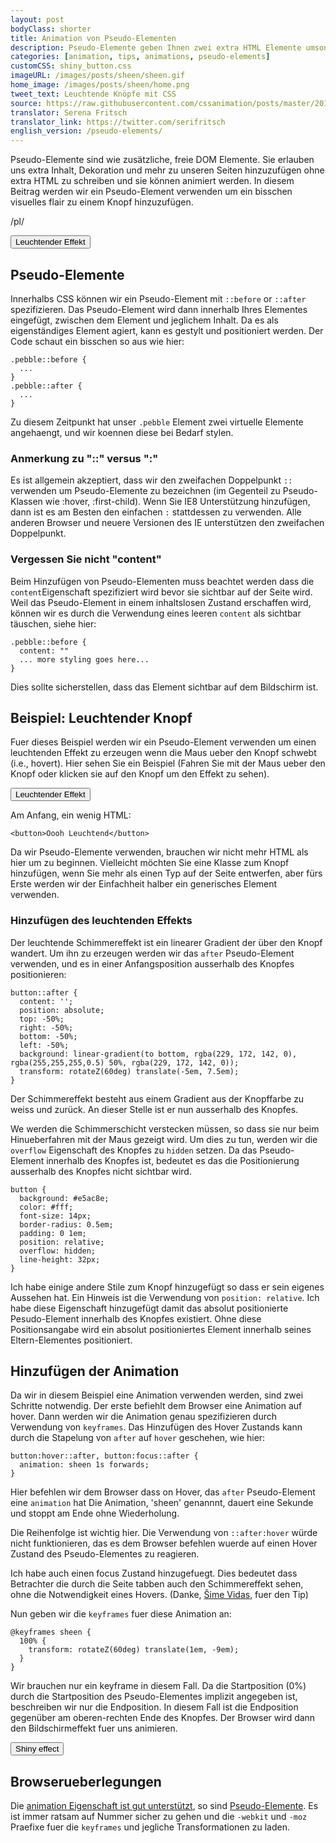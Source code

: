 ```yaml
---
layout: post
bodyClass: shorter
title: Animation von Pseudo-Elementen
description: Pseudo-Elemente geben Ihnen zwei extra HTML Elemente umsonst! Hier wird erklärt wie man sie animiert wenn die Maus über ihnen positioniert ist. Verwenden Sie sie weise.
categories: [animation, tips, animations, pseudo-elements]
customCSS: shiny_button.css
imageURL: /images/posts/sheen/sheen.gif
home_image: /images/posts/sheen/home.png
tweet_text: Leuchtende Knöpfe mit CSS
source: https://raw.githubusercontent.com/cssanimation/posts/master/2015-02-03-pseudo-elements.md
translator: Serena Fritsch
translator_link: https://twitter.com/serifritsch
english_version: /pseudo-elements/
---
```


Pseudo-Elemente sind wie zusätzliche, freie DOM Elemente. Sie erlauben uns extra Inhalt, Dekoration und mehr zu unseren Seiten hinzuzufügen ohne extra HTML zu schreiben und sie können animiert werden. In diesem Beitrag werden wir ein Pseudo-Element verwenden um ein bisschen visuelles flair zu einem Knopf hinzuzufügen.

/pl/

<section class="shiny demo-container tap-to-activate">
  <button>Leuchtender Effekt</button>
</section>

## Pseudo-Elemente

Innerhalbs CSS können wir ein Pseudo-Element mit `::before` or `::after` spezifizieren. Das Pseudo-Element wird dann innerhalb Ihres Elementes eingefügt, zwischen dem Element und jeglichem Inhalt. Da es als eigenständiges Element agiert, kann es gestylt und positioniert werden. Der Code schaut ein bisschen so aus wie hier:

```
.pebble::before {
  ...
}
.pebble::after {
  ...
}
```

Zu diesem Zeitpunkt hat unser `.pebble` Element zwei virtuelle Elemente angehaengt, und wir koennen diese bei Bedarf stylen.


### Anmerkung zu "::" versus ":"

Es ist allgemein akzeptiert, dass wir den zweifachen Doppelpunkt `::` verwenden um Pseudo-Elemente zu bezeichnen (im Gegenteil zu Pseudo-Klassen wie :hover, :first-child). Wenn Sie IE8 Unterstützung hinzufügen, dann ist es am Besten den einfachen  `:` stattdessen zu verwenden. Alle anderen Browser und neuere Versionen des IE unterstützen den zweifachen Doppelpunkt.

### Vergessen Sie nicht "content"
Beim Hinzufügen von Pseudo-Elementen muss beachtet werden dass die `content`Eigenschaft spezifiziert wird bevor sie sichtbar auf der Seite wird. Weil das Pseudo-Element in einem inhaltslosen Zustand erschaffen wird, können wir es durch die Verwendung eines leeren `content` als sichtbar täuschen, siehe hier:
```
.pebble::before {
  content: ""
  ... more styling goes here...
}
```

Dies sollte sicherstellen, dass das Element sichtbar auf dem Bildschirm ist.

## Beispiel: Leuchtender Knopf

Fuer dieses Beispiel werden wir ein Pseudo-Element verwenden um einen leuchtenden Effekt zu erzeugen wenn die Maus ueber den Knopf schwebt (i.e., hovert). Hier sehen Sie ein Beispiel (Fahren Sie mit der Maus ueber den Knopf oder klicken sie auf den Knopf um den Effekt zu sehen).

<section class="shiny demo-container tap-to-activate">
  <button>Leuchtender Effekt</button>
</section>

Am Anfang, ein wenig HTML:

    <button>Oooh Leuchtend</button>

Da wir Pseudo-Elemente verwenden, brauchen wir nicht mehr HTML als hier um zu beginnen. Vielleicht möchten Sie eine Klasse zum Knopf hinzufügen, wenn Sie mehr als einen Typ auf der Seite entwerfen, aber fürs Erste werden wir der Einfachheit halber ein generisches Element verwenden.

### Hinzufügen des leuchtenden Effekts

Der leuchtende Schimmereffekt ist ein linearer Gradient der über den Knopf wandert. Um ihn zu erzeugen werden wir das `after` Pseudo-Element verwenden, und es in einer Anfangsposition ausserhalb des Knopfes positionieren:
```
button::after {
  content: '';
  position: absolute;
  top: -50%;
  right: -50%;
  bottom: -50%;
  left: -50%;
  background: linear-gradient(to bottom, rgba(229, 172, 142, 0), rgba(255,255,255,0.5) 50%, rgba(229, 172, 142, 0));
  transform: rotateZ(60deg) translate(-5em, 7.5em);
}
```

Der Schimmereffekt besteht aus einem Gradient aus der Knopffarbe zu weiss und zurück.
An dieser Stelle ist er nun ausserhalb des Knopfes.

We werden die Schimmerschicht verstecken müssen, so dass sie nur beim Hinueberfahren mit der Maus gezeigt wird. Um dies zu tun, werden wir die `overflow` Eigenschaft des Knopfes zu `hidden` setzen. Da das Pseudo-Element innerhalb des Knopfes ist, bedeutet es das die Positionierung ausserhalb des Knopfes nicht sichtbar wird.

```
button {
  background: #e5ac8e;
  color: #fff;
  font-size: 14px;
  border-radius: 0.5em;
  padding: 0 1em;
  position: relative;
  overflow: hidden;
  line-height: 32px;
}
```

Ich habe einige andere Stile zum Knopf hinzugefügt so dass er sein eigenes Aussehen hat. Ein Hinweis ist die Verwendung von `position: relative`. Ich habe diese Eigenschaft hinzugefügt damit das absolut positionierte Pesudo-Element innerhalb des Knopfes existiert. Ohne diese Positionsangabe wird ein absolut positioniertes Element innerhalb seines Eltern-Elementes positioniert.

## Hinzufügen der Animation

Da wir in diesem Beispiel eine Animation verwenden werden, sind zwei Schritte notwendig. Der erste befiehlt dem Browser eine Animation auf hover. Dann werden wir die Animation genau spezifizieren durch Verwendung von `keyframes`.
Das Hinzufügen des Hover Zustands kann durch die Stapelung von `after` auf  `hover` geschehen, wie hier:

```
button:hover::after, button:focus::after {
  animation: sheen 1s forwards;
}
```

Hier befehlen wir dem Browser dass on Hover, das `after` Pseudo-Element eine `animation` hat Die Animation, 'sheen' genannnt, dauert eine Sekunde und stoppt am Ende ohne Wiederholung.

Die Reihenfolge ist wichtig hier. Die Verwendung von `::after:hover` würde nicht funktionieren, das es dem Browser befehlen wuerde auf einen Hover Zustand des Pseudo-Elementes zu reagieren.

Ich habe auch einen focus Zustand hinzugefuegt. Dies bedeutet dass Betrachter
die durch die Seite tabben auch den Schimmereffekt sehen, ohne die Notwendigkeit eines Hovers. (Danke, [Šime Vidas](https://twitter.com/simevidas), fuer den Tip)

Nun geben wir die `keyframes` fuer diese Animation an:
```
@keyframes sheen {
  100% {
    transform: rotateZ(60deg) translate(1em, -9em);
  }
}
```

Wir brauchen nur ein keyframe in diesem Fall. Da die Startposition (0%) durch die Startposition des Pseudo-Elementes implizit angegeben ist, beschreiben wir nur die Endposition. In diesem Fall ist die Endposition gegenüber am oberen-rechten Ende des Knopfes. Der Browser wird dann den Bildschirmeffekt fuer uns animieren.

<section class="shiny demo-container tap-to-activate">
  <button>Shiny effect</button>
</section>

## Browserueberlegungen
Die [animation Eigenschaft ist gut unterstützt](http://caniuse.com/#feat=css-animation), so sind [Pseudo-Elemente](http://caniuse.com/#feat=css-gencontent). Es ist immer ratsam auf Nummer sicher zu gehen und die  `-webkit` und `-moz` Praefixe fuer die `keyframes` und jegliche Transformationen zu laden.




